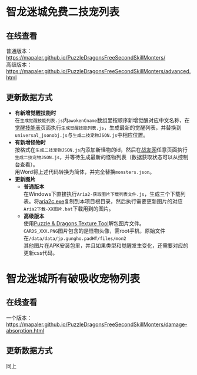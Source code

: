 # 智龙迷城免费二技宠列表 
## 在线查看
普通版本： https://mapaler.github.io/PuzzleDragonsFreeSecondSkillMonters/  
高级版本： https://mapaler.github.io/PuzzleDragonsFreeSecondSkillMonters/advanced.html

## 更新数据方式
* **有新增觉醒技能时**  
  在`生成觉醒技能列表.js`内`awokenCname`数组里按顺序新增觉醒对应中文名称，在[觉醒技能表](http://pad.skyozora.com/skill/%E8%A6%BA%E9%86%92%E6%8A%80%E8%83%BD%E4%B8%80%E8%A6%BD/)页面执行`生成觉醒技能列表.js`，生成最新的觉醒列表，并替换到`universal_jsonobj.js`与`生成二技宠物JSON.js`中相应位置。  
* **有新增怪物时**  
  按格式在`生成二技宠物JSON.js`内添加新怪物的id，然后在[战友网](http://pad.skyozora.com/)任意页面执行`生成二技宠物JSON.js`，并等待生成最新的怪物列表（数据获取状态可以从控制台查看）。  
  用Word将上述代码转换为简体，并完全替换`monsters.json`。
* **更新图片**  
  * **普通版本**  
  在Windows下直接执行`Aria2-获取图片下载列表文件.js`，生成三个下载列表。将[aria2c.exe](https://github.com/aria2/aria2/releases)复制到本项目根目录，然后执行需要更新图片的对应`Aria2下载-XX图片.bat`下载用到的图片。
  * **高级版本**  
  使用[Puzzle & Dragons Texture Tool](https://github.com/Mapaler/Puzzle-and-Dragons-Texture-Tool)解包图片文件。  
  `CARDS_XXX.PNG`图片包含的是怪物头像，需root手机，原始文件在`/data/data/jp.gungho.padHT/files/mon2`  
  其他图片在APK安装包里，并且如果类型和觉醒发生变化，还需要对应的更新css代码。

# 智龙迷城所有破吸收宠物列表 
## 在线查看
一个版本： https://mapaler.github.io/PuzzleDragonsFreeSecondSkillMonters/damage-absorption.html

## 更新数据方式
同上